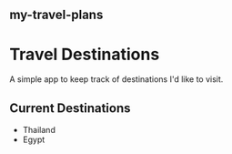 ## my-travel-plans
# Travel Destinations

A simple app to keep track of destinations I'd like to visit.

## Current Destinations

- Thailand
- Egypt
